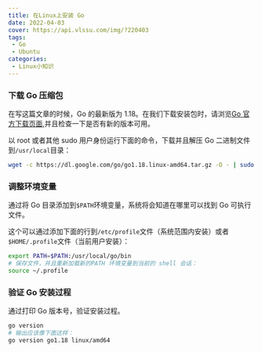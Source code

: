 ```yaml
---
title: 在Linux上安装 Go
date: 2022-04-03
cover: https://api.vlssu.com/img/?220403
tags:
 - Go
 - Ubuntu
categories: 
 - Linux小知识
---
```


### 下载 Go 压缩包
在写这篇文章的时候，Go 的最新版为 1.18。在我们下载安装包时，请浏览[Go 官方下载页面](https://yq.aliyun.com/go/articleRenderRedirect?url=https%3A%2F%2Fgolang.org%2Fdl%2F),并且检查一下是否有新的版本可用。

以 root 或者其他 sudo 用户身份运行下面的命令，下载并且解压 Go 二进制文件到`/usr/local`目录：

```bash
wget -c https://dl.google.com/go/go1.18.linux-amd64.tar.gz -O - | sudo tar -xz -C /usr/local
```

### 调整环境变量
通过将 Go 目录添加到`$PATH`环境变量，系统将会知道在哪里可以找到 Go 可执行文件。

这个可以通过添加下面的行到`/etc/profile`文件（系统范围内安装）或者`$HOME/.profile`文件（当前用户安装）：

```bash
export PATH=$PATH:/usr/local/go/bin
# 保存文件，并且重新加载新的PATH 环境变量到当前的 shell 会话：
source ~/.profile
```

### 验证 Go 安装过程
通过打印 Go 版本号，验证安装过程。
```bash
go version
# 输出应该像下面这样：
go version go1.18 linux/amd64
```

